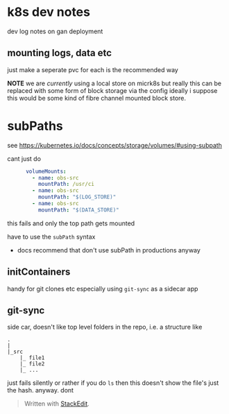 

# k8s dev notes

dev log notes on gan deployment

## mounting logs, data etc

just make a seperate pvc for each is the recommended way

__NOTE__ we are _currently_ using a local store on micrk8s but really this can be replaced with some form of block storage via the config ideally i suppose this would be some kind of fibre channel mounted block store.


# subPaths

see https://kubernetes.io/docs/concepts/storage/volumes/#using-subpath

cant just do 

```yaml
      volumeMounts:
        - name: obs-src
          mountPath: /usr/ci
        - name: obs-src
          mountPath: "$(LOG_STORE)"
        - name: obs-src
          mountPath: "$(DATA_STORE)"
```
this fails and only the top path gets mounted

have to use the `subPath` syntax

* docs recommend that don't use subPath in productions anyway
 
## initContainers

handy for git clones etc
especially using `git-sync` as a sidecar app
## git-sync

side car, doesn't like top level folders in the repo, i.e. a structure like
```
.
|
|_src
	|_ file1
	|_ file2
	|_ ...
```
just fails silently or rather if you do `ls` then this doesn't show the file's just the hash. anyway. dont
> Written with [StackEdit](https://stackedit.io/).
<!--stackedit_data:
eyJoaXN0b3J5IjpbMjEzMzkzNDkyNyw5MDA2MDAyNV19
-->
